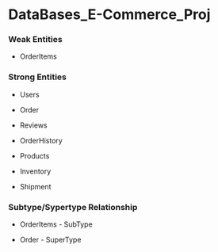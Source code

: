 # DataBases_E-Commerce_Proj

<h3>Weak Entities</h3> 

- OrderItems

<h3>Strong Entities</h3> 

- Users
                
- Order 
                
- Reviews
                
- OrderHistory
                
- Products
                
- Inventory
                
- Shipment

<h3>Subtype/Sypertype Relationship</h3>

- OrderItems - SubType

- Order      - SuperType
